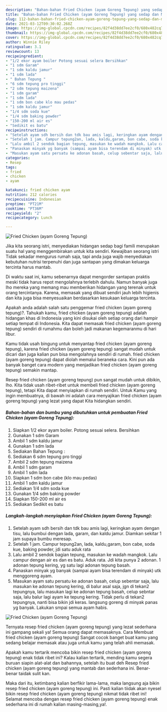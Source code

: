 ```yaml
---
description: "Bahan-bahan Fried Chicken (ayam Goreng Tepung) yang sedap dan Mudah Dibuat"
title: "Bahan-bahan Fried Chicken (ayam Goreng Tepung) yang sedap dan Mudah Dibuat"
slug: 112-bahan-bahan-fried-chicken-ayam-goreng-tepung-yang-sedap-dan-mudah-dibuat
date: 2021-03-12T09:30:02.268Z
image: https://img-global.cpcdn.com/recipes/82f4d38dd7ee2cf0/680x482cq70/fried-chicken-ayam-goreng-tepung-foto-resep-utama.jpg
thumbnail: https://img-global.cpcdn.com/recipes/82f4d38dd7ee2cf0/680x482cq70/fried-chicken-ayam-goreng-tepung-foto-resep-utama.jpg
cover: https://img-global.cpcdn.com/recipes/82f4d38dd7ee2cf0/680x482cq70/fried-chicken-ayam-goreng-tepung-foto-resep-utama.jpg
author: Winnie Riley
ratingvalue: 3.1
reviewcount: 13
recipeingredient:
- "1/2 ekor ayam boiler Potong sesuai selera Bersihkan"
- "1 sdm Garam"
- "1 sdm kaldu jamur"
- "1 sdm lada"
- " Bahan Tepung "
- "6 sdm tepung pro tinggi"
- "2 sdm tepung maizena"
- "1 sdm garam"
- "1 sdm lada"
- "1 sdm bon cabe klo mau pedas"
- "1 sdm kaldu jamur"
- "1/4 sdm soda kue"
- "1/4 sdm baking powder"
- "150-200 ml air es"
- "Sedikit es batu"
recipeinstructions:
- "Setelah ayam sdh bersih dan tdk bau amis lagi, keringkan ayam dengan tisu, lalu bumbui dengan lada, garam, dan kaldu jamur. Diamkan sekitar 1 jam supaya bumbu meresap."
- "Setelah 1 jam. Campur tepung2an, lada, kaldu,garam, bon cabe, soda kue, baking powder, jdi satu aduk rata"
- "Lalu ambil 2 sendok bagian tepung, masukan ke wadah mangkok. Lalu campur dengan air es dan es batu. Aduk rata. Jdi kita punya 2 adonan. 1 adonan tepung kering, yg satu lagi adonan tepung basah."
- "Panaskan minyak yg banyak (sampai ayam bisa terendam di minyak) utk menggoreng ayam."
- "Masukan ayam satu persatu ke adonan basah, celup sebentar saja, lalu masukan ke adonan tepung kering, di balur asal saja, jgn di tekan2 tepungnya, lalu masukan lagi ke adonan tepung basah, celup sebntar saja, lalu balur lagi ayam ke tepung kering. Tidak perlu di tekan2 tepungnya, nanti bisa bikin jdi keras. langsung goreng di minyak panas yg banyak. Lakukan smpai semua ayam habis."
categories:
- Resep
tags:
- fried
- chicken
- ayam

katakunci: fried chicken ayam 
nutrition: 212 calories
recipecuisine: Indonesian
preptime: "PT21M"
cooktime: "PT36M"
recipeyield: "2"
recipecategory: Lunch

---
```



![Fried Chicken (ayam Goreng Tepung)](https://img-global.cpcdn.com/recipes/82f4d38dd7ee2cf0/680x482cq70/fried-chicken-ayam-goreng-tepung-foto-resep-utama.jpg)

Jika kita seorang istri, menyediakan hidangan sedap bagi famili merupakan suatu hal yang menggembirakan untuk kita sendiri. Kewajiban seorang istri Tidak sekadar mengurus rumah saja, tapi anda juga wajib menyediakan kebutuhan nutrisi terpenuhi dan juga santapan yang dimakan keluarga tercinta harus mantab.

Di waktu  saat ini, kamu sebenarnya dapat mengorder santapan praktis meski tidak harus repot mengolahnya terlebih dahulu. Namun banyak juga lho mereka yang memang mau memberikan hidangan yang terenak untuk orang tercintanya. Karena, memasak yang dibuat sendiri jauh lebih higienis dan kita juga bisa menyesuaikan berdasarkan kesukaan keluarga tercinta. 



Apakah anda adalah salah satu penggemar fried chicken (ayam goreng tepung)?. Tahukah kamu, fried chicken (ayam goreng tepung) adalah hidangan khas di Indonesia yang kini disukai oleh setiap orang dari hampir setiap tempat di Indonesia. Kita dapat memasak fried chicken (ayam goreng tepung) sendiri di rumahmu dan boleh jadi makanan kegemaranmu di hari libur.

Kamu tidak usah bingung untuk menyantap fried chicken (ayam goreng tepung), karena fried chicken (ayam goreng tepung) sangat mudah untuk dicari dan juga kalian pun bisa mengolahnya sendiri di rumah. fried chicken (ayam goreng tepung) dapat diolah memalui beraneka cara. Kini pun ada banyak banget cara modern yang menjadikan fried chicken (ayam goreng tepung) semakin mantap.

Resep fried chicken (ayam goreng tepung) pun sangat mudah untuk dibikin, lho. Kita tidak usah ribet-ribet untuk membeli fried chicken (ayam goreng tepung), tetapi Kita dapat menyiapkan di rumah sendiri. Untuk Kamu yang ingin membuatnya, di bawah ini adalah cara menyajikan fried chicken (ayam goreng tepung) yang lezat yang dapat Kita hidangkan sendiri.

<!--inarticleads1-->

##### Bahan-bahan dan bumbu yang dibutuhkan untuk pembuatan Fried Chicken (ayam Goreng Tepung):

1. Siapkan 1/2 ekor ayam boiler. Potong sesuai selera. Bersihkan
1. Gunakan 1 sdm Garam
1. Ambil 1 sdm kaldu jamur
1. Gunakan 1 sdm lada
1. Sediakan  Bahan Tepung :
1. Sediakan 6 sdm tepung pro tinggi
1. Ambil 2 sdm tepung maizena
1. Ambil 1 sdm garam
1. Ambil 1 sdm lada
1. Siapkan 1 sdm bon cabe (klo mau pedas)
1. Ambil 1 sdm kaldu jamur
1. Sediakan 1/4 sdm soda kue
1. Gunakan 1/4 sdm baking powder
1. Siapkan 150-200 ml air es
1. Sediakan Sedikit es batu




<!--inarticleads2-->

##### Langkah-langkah menyiapkan Fried Chicken (ayam Goreng Tepung):

1. Setelah ayam sdh bersih dan tdk bau amis lagi, keringkan ayam dengan tisu, lalu bumbui dengan lada, garam, dan kaldu jamur. Diamkan sekitar 1 jam supaya bumbu meresap.
1. Setelah 1 jam. Campur tepung2an, lada, kaldu,garam, bon cabe, soda kue, baking powder, jdi satu aduk rata
1. Lalu ambil 2 sendok bagian tepung, masukan ke wadah mangkok. Lalu campur dengan air es dan es batu. Aduk rata. Jdi kita punya 2 adonan. 1 adonan tepung kering, yg satu lagi adonan tepung basah.
1. Panaskan minyak yg banyak (sampai ayam bisa terendam di minyak) utk menggoreng ayam.
1. Masukan ayam satu persatu ke adonan basah, celup sebentar saja, lalu masukan ke adonan tepung kering, di balur asal saja, jgn di tekan2 tepungnya, lalu masukan lagi ke adonan tepung basah, celup sebntar saja, lalu balur lagi ayam ke tepung kering. Tidak perlu di tekan2 tepungnya, nanti bisa bikin jdi keras. langsung goreng di minyak panas yg banyak. Lakukan smpai semua ayam habis.
<img src="//assets-global.cpcdn.com/assets/icons/button_play-2c75c40dde080a61004c1f40b05d8f140eaff45d7e9e6481dc71c63d2e7c4909.png" alt="Fried Chicken (ayam Goreng Tepung)">



Ternyata resep fried chicken (ayam goreng tepung) yang lezat sederhana ini gampang sekali ya! Semua orang dapat memasaknya. Cara Membuat fried chicken (ayam goreng tepung) Sangat cocok banget buat kamu yang sedang belajar memasak atau juga untuk kamu yang telah ahli memasak.

Apakah kamu tertarik mencoba bikin resep fried chicken (ayam goreng tepung) enak tidak ribet ini? Kalau kalian tertarik, mending kamu segera buruan siapin alat-alat dan bahannya, setelah itu buat deh Resep fried chicken (ayam goreng tepung) yang mantab dan sederhana ini. Benar-benar taidak sulit kan. 

Maka dari itu, ketimbang kalian berfikir lama-lama, maka langsung aja bikin resep fried chicken (ayam goreng tepung) ini. Pasti kalian tiidak akan nyesel bikin resep fried chicken (ayam goreng tepung) nikmat tidak ribet ini! Selamat mencoba dengan resep fried chicken (ayam goreng tepung) enak sederhana ini di rumah kalian masing-masing,ya!.


